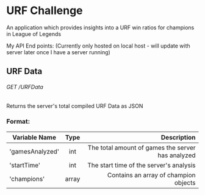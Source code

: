 # URF Challenge

An application which provides insights into a URF win ratios for champions in League of Legends 


My API End points:
(Currently only hosted on local host - will update with server later once I have a server running)

## URF Data
###### GET  /URFData

Returns the server's total compiled URF Data as JSON

### Format:
| Variable Name     | Type      	| Description  											|
| ----------------- |:-------------:| -----------------------------------------------------:|
|'gamesAnalyzed' 	| int 			| The total amount of games the server has analyzed 	|
|'startTime' 		| int 			| The start time of the server's analysis 				|
|'champions'		| array 		| Contains an array of champion objects					|